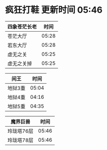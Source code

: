# 疯狂打鞋 更新时间 05:46

| 四象苍茫长老   | 时间    |
|--------|-------|
| 苍茫大厅 | 05:28 |
| 若东大厅 | 05:28 |
| 虚无之关 | 05:25 |
| 虚无之关掉 | 05:25 |

| 间王   | 时间    |
|--------|-------|
| 地狱3重 | 05:04 |
| 地狱4重 | 04:16 |
| 地狱5重 | 04:35 |

| 魔界巨兽   | 时间    |
|--------|-------|
| 玲珑塔76层 | 05:46 |
| 玲珑塔78层 | 05:46 |